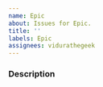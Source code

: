 ```yaml
---
name: Epic
about: Issues for Epic.
title: ''
labels: Epic
assignees: vidurathegeek
---
```


### Description
